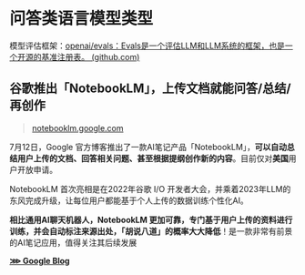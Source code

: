 # 问答类语言模型类型

模型评估框架：[openai/evals：Evals是一个评估LLM和LLM系统的框架，也是一个开源的基准注册表。 (github.com)](https://github.com/openai/evals)

## 谷歌推出「NotebookLM」，上传文档就能问答/总结/再创作

> [notebooklm.google.com](https://notebooklm.google.com/)

7月12日，Google 官方博客推出了一款AI笔记产品「NotebookLM」，**可以自动总结用户上传的文档、回答相关问题、甚至根据提纲创作新的内容**。目前仅对**美国**用户开放申请。

NotebookLM 首次亮相是在2022年谷歌 I/O 开发者大会，并乘着2023年LLM的东风完成升级，让每位用户都能基于个人上传的数据训练个性化AI。

**相比通用AI聊天机器人，NotebookLM 更加可靠，专门基于用户上传的资料进行训练，并会自动标注来源出处，「胡说八道」的概率大大降低**！是一款非常有前景的AI笔记应用，值得关注其后续发展 

[**⋙ Google Blog**](https://blog.google/technology/ai/notebooklm-google-ai)
